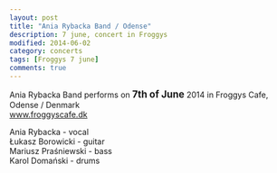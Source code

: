 ```yaml
---
layout: post
title: "Ania Rybacka Band / Odense"
description: 7 june, concert in Froggys
modified: 2014-06-02
category: concerts
tags: [Froggys 7 june]
comments: true
---
```

Ania Rybacka Band performs on <big>**7th of June**</big> 2014 in Froggys Cafe, Odense / Denmark<br>
<a href="http://froggyscafe.dk">www.froggyscafe.dk</a>

Ania Rybacka - vocal<br>
Łukasz Borowicki - guitar<br>
Mariusz Praśniewski - bass<br>
Karol Domański - drums<br>

